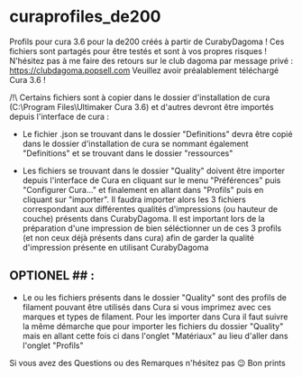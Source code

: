 # curaprofiles_de200
Profils pour cura 3.6 pour la de200 créés à partir de CurabyDagoma ! Ces fichiers sont partagés pour être testés et sont à vos propres risques ! N'hésitez pas à me faire des retours sur le club dagoma par message privé : https://clubdagoma.popsell.com 
Veuillez avoir préalablement téléchargé Cura 3.6 !

/!\ Certains fichiers sont à copier dans le dossier d'installation de cura (C:\Program Files\Ultimaker Cura 3.6) et d'autres devront être importés depuis l'interface de cura :
  
  - Le fichier .json se trouvant dans le dossier "Definitions" devra être copié dans le dossier d'installation de cura se nommant également "Definitions" et se trouvant dans le dossier "ressources"
  
  - Les fichiers se trouvant dans le dossier "Quality" doivent être importer depuis l'interface de Cura en cliquant sur le menu "Préférences" puis "Configurer Cura..." et finalement en allant dans "Profils" puis en cliquant sur "importer". Il faudra importer alors les 3 fichiers correspondant aux différentes qualités d'impressions (ou hauteur de couche) présents dans CurabyDagoma. Il est important lors de la préparation d'une impression de bien séléctionner un de ces 3 profils (et non ceux déjà présents dans cura) afin de garder la qualité d'impression présente en utilisant CurabyDagoma
  
## OPTIONEL ## :
  
  - Le ou les fichiers présents dans le dossier "Quality" sont des profils de filament pouvant être utilisés dans Cura si vous imprimez avec ces marques et types de filament. Pour les importer dans Cura il faut suivre la même démarche que pour importer les fichiers du dossier "Quality" mais en allant cette fois ci dans l'onglet "Matériaux" au lieu d'aller dans l'onglet "Profils"
  
  

Si vous avez des Questions ou des Remarques n'hésitez pas 😉
Bon prints 

